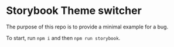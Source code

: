 # Storybook Theme switcher
The purpose of this repo is to provide a minimal example for a bug.

To start, run `npm i` and then `npm run storybook`.